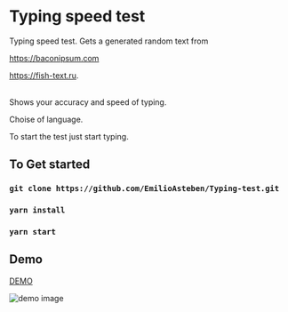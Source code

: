 # Typing speed test

Typing speed test. Gets a generated random text from  

https://baconipsum.com  

https://fish-text.ru.  
  &nbsp;
  &nbsp;

Shows your accuracy and speed of typing.

Choise of language.

To start the test just start typing. 


## To Get started


### `git clone https://github.com/EmilioAsteben/Typing-test.git`

### `yarn install`

### `yarn start`

## Demo  




[DEMO](https://react-type-speed-test.web.app// "Title")  

![demo image](https://github.com/EmilioAsteben/Typing-test/blob/main/demo.png?raw=true)
